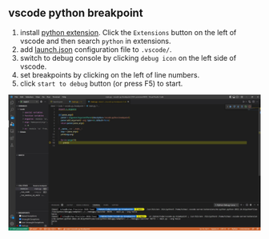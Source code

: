 ## vscode python breakpoint

1.  install [python extension](https://marketplace.visualstudio.com/items?itemName=ms-python.python). Click the `Extensions` button on the left of vscode and then search `python` in extensions.
2. add [launch.json](.vscode/launch.json) configuration file to `.vscode/`.
3. switch to debug console by clicking `debug icon` on the left side of vscode.
4. set breakpoints by clicking on the left of line numbers.
5. click `start to debug` button (or press F5) to start.


![](screenshot.jpg)